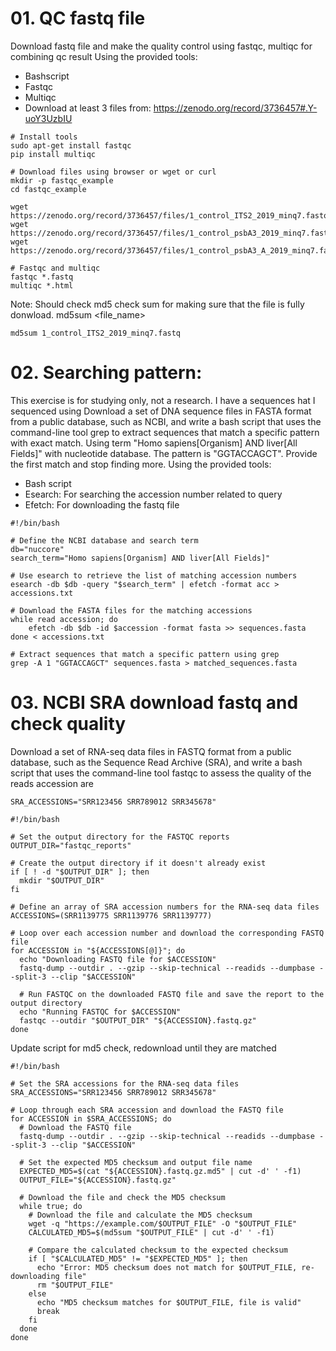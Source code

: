 # 01. QC fastq file
Download fastq file and make the quality control using fastqc, multiqc for combining qc result
Using the provided tools:  
+ Bashscript
+ Fastqc
+ Multiqc
+ Download at least 3 files from: https://zenodo.org/record/3736457#.Y-uoY3UzbIU

```
# Install tools 
sudo apt-get install fastqc
pip install multiqc

# Download files using browser or wget or curl
mkdir -p fastqc_example
cd fastqc_example

wget https://zenodo.org/record/3736457/files/1_control_ITS2_2019_minq7.fastq
wget https://zenodo.org/record/3736457/files/1_control_psbA3_2019_minq7.fastq
wget https://zenodo.org/record/3736457/files/1_control_psbA3_A_2019_minq7.fastq

# Fastqc and multiqc
fastqc *.fastq
multiqc *.html
```
Note: Should check md5 check sum for making sure that the file is fully donwload.
md5sum <file_name>
```
md5sum 1_control_ITS2_2019_minq7.fastq
```

# 02. Searching pattern: 
This exercise is for studying only, not a research.
I have a sequences hat I sequenced using Download a set of DNA sequence files in FASTA format from a public database, such as NCBI, and write a bash script 
that uses the command-line tool grep to extract sequences that match a specific pattern with exact match. Using term "Homo sapiens[Organism] AND liver[All Fields]" with 
nucleotide database. The pattern is "GGTACCAGCT". Provide the first match and stop finding more.
Using the provided tools:  
+ Bash script  
+ Esearch: For searching the accession number related to query
+ Efetch: For downloading the fastq file 

```
#!/bin/bash

# Define the NCBI database and search term
db="nuccore"
search_term="Homo sapiens[Organism] AND liver[All Fields]"

# Use esearch to retrieve the list of matching accession numbers
esearch -db $db -query "$search_term" | efetch -format acc > accessions.txt

# Download the FASTA files for the matching accessions
while read accession; do
    efetch -db $db -id $accession -format fasta >> sequences.fasta
done < accessions.txt

# Extract sequences that match a specific pattern using grep
grep -A 1 "GGTACCAGCT" sequences.fasta > matched_sequences.fasta
```
# 03. NCBI SRA download fastq and check quality 
Download a set of RNA-seq data files in FASTQ format from a public database, such as the Sequence Read Archive (SRA), and write a bash script that uses the command-line tool fastqc to assess the quality of the reads 
accession are 
```
SRA_ACCESSIONS="SRR123456 SRR789012 SRR345678"
```

```
#!/bin/bash

# Set the output directory for the FASTQC reports
OUTPUT_DIR="fastqc_reports"

# Create the output directory if it doesn't already exist
if [ ! -d "$OUTPUT_DIR" ]; then
  mkdir "$OUTPUT_DIR"
fi

# Define an array of SRA accession numbers for the RNA-seq data files
ACCESSIONS=(SRR1139775 SRR1139776 SRR1139777)

# Loop over each accession number and download the corresponding FASTQ file
for ACCESSION in "${ACCESSIONS[@]}"; do
  echo "Downloading FASTQ file for $ACCESSION"
  fastq-dump --outdir . --gzip --skip-technical --readids --dumpbase --split-3 --clip "$ACCESSION"
  
  # Run FASTQC on the downloaded FASTQ file and save the report to the output directory
  echo "Running FASTQC for $ACCESSION"
  fastqc --outdir "$OUTPUT_DIR" "${ACCESSION}.fastq.gz"
done
```
Update script for md5 check, redownload until they are matched
```
#!/bin/bash

# Set the SRA accessions for the RNA-seq data files
SRA_ACCESSIONS="SRR123456 SRR789012 SRR345678"

# Loop through each SRA accession and download the FASTQ file
for ACCESSION in $SRA_ACCESSIONS; do
  # Download the FASTQ file
  fastq-dump --outdir . --gzip --skip-technical --readids --dumpbase --split-3 --clip "$ACCESSION"

  # Set the expected MD5 checksum and output file name
  EXPECTED_MD5=$(cat "${ACCESSION}.fastq.gz.md5" | cut -d' ' -f1)
  OUTPUT_FILE="${ACCESSION}.fastq.gz"

  # Download the file and check the MD5 checksum
  while true; do
    # Download the file and calculate the MD5 checksum
    wget -q "https://example.com/$OUTPUT_FILE" -O "$OUTPUT_FILE"
    CALCULATED_MD5=$(md5sum "$OUTPUT_FILE" | cut -d' ' -f1)

    # Compare the calculated checksum to the expected checksum
    if [ "$CALCULATED_MD5" != "$EXPECTED_MD5" ]; then
      echo "Error: MD5 checksum does not match for $OUTPUT_FILE, re-downloading file"
      rm "$OUTPUT_FILE"
    else
      echo "MD5 checksum matches for $OUTPUT_FILE, file is valid"
      break
    fi
  done
done
```
